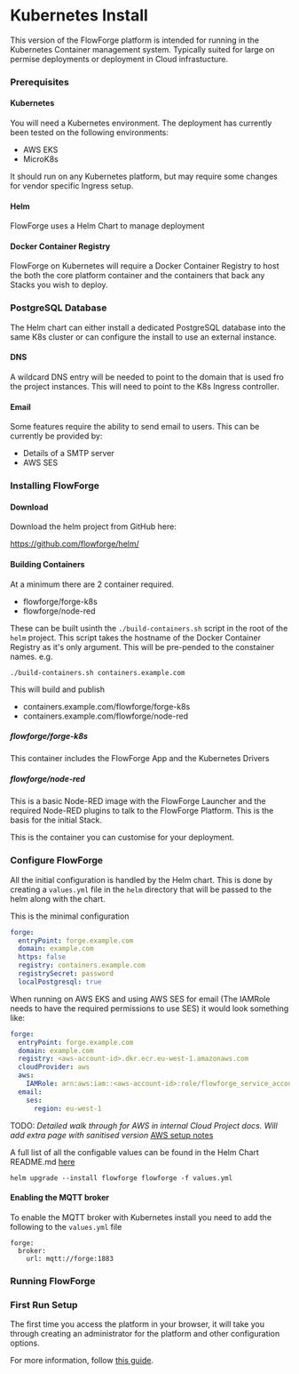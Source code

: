 # Kubernetes Install

This version of the FlowForge platform is intended for running in the Kubernetes Container management system. Typically suited for large on permise deployments or deployment in Cloud infrastucture.

### Prerequisites

#### Kubernetes

You will need a Kubernetes environment. The deployment has currently been tested on the following environments:

 - AWS EKS
 - MicroK8s

 It should run on any Kubernetes platform, but may require some changes for vendor specific Ingress setup.

#### Helm

FlowForge uses a Helm Chart to manage deployment

#### Docker Container Registry

FlowForge on Kubernetes will require a Docker Container Registry to host the both the core platform container and the containers that back any Stacks you wish to deploy.

### PostgreSQL Database 

The Helm chart can either install a dedicated PostgreSQL database into the same K8s cluster or can configure the install to use an external instance.

#### DNS

A wildcard DNS entry will be needed to point to the domain that is used fro the project instances. This will need to point to the K8s Ingress controller.

#### Email

Some features require the ability to send email to users. This can be currently be provided by:

- Details of a SMTP server
- AWS SES

### Installing FlowForge

#### Download

Download the helm project from GitHub here:

https://github.com/flowforge/helm/

#### Building Containers

At a minimum there are 2 container required.

 - flowforge/forge-k8s
 - flowforge/node-red

These can be built usinth the `./build-containers.sh` script in the root of the `helm` project. This script takes the hostname of the Docker Container Registry as it's only argument. This will be pre-pended to the constainer names. e.g.

```
./build-containers.sh containers.example.com
```

This will build and publish

- containers.example.com/flowforge/forge-k8s
- containers.example.com/flowforge/node-red

##### flowforge/forge-k8s

This container includes the FlowForge App and the Kubernetes Drivers

##### flowforge/node-red

This is a basic Node-RED image with the FlowForge Launcher and the required Node-RED plugins to talk to the FlowForge Platform. This is the basis for the initial Stack.

This is the container you can customise for your deployment.


### Configure FlowForge

All the initial configuration is handled by the Helm chart. This is done by creating a `values.yml` file in the `helm` directory that will be passed to the helm along with the chart.

This is the minimal configuration

```yaml
forge:
  entryPoint: forge.example.com
  domain: example.com
  https: false
  registry: containers.example.com
  registrySecret: password
  localPostgresql: true
```

When running on AWS EKS and using AWS SES for email (The IAMRole needs to have the required permissions to use SES) it would look something like:

```yaml
forge:
  entryPoint: forge.example.com
  domain: example.com
  registry: <aws-account-id>.dkr.ecr.eu-west-1.amazonaws.com
  cloudProvider: aws
  aws:
    IAMRole: arn:aws:iam::<aws-account-id>:role/flowforge_service_account_role
  email:
    ses:
      region: eu-west-1
```

TODO: *Detailed walk through for AWS in internal Cloud Project docs. Will add extra page with sanitised version* [AWS setup notes](aws.md)

A full list of all the configable values can be found in the Helm Chart README.md [here](https://github.com/flowforge/helm/blob/main/helm/flowforge/README.md)


```
helm upgrade --install flowforge flowforge -f values.yml
```

#### Enabling the MQTT broker

To enable the MQTT broker with Kubernetes install you need to add the following to the `values.yml` file

```
forge:
  broker:
    url: mqtt://forge:1883
```

### Running FlowForge

### First Run Setup

The first time you access the platform in your browser, it will take you through
creating an administrator for the platform and other configuration options.

For more information, follow [this guide](../first-run.md).
